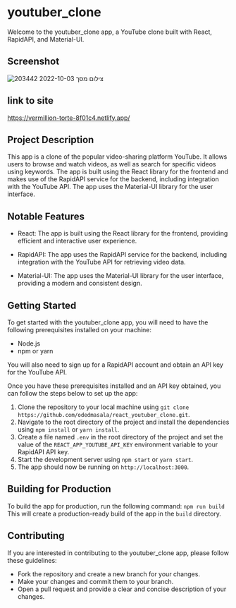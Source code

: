
# youtuber_clone

Welcome to the youtuber_clone app, a YouTube clone built with React, RapidAPI, and Material-UI.

## Screenshot
![צילום מסך 2022-10-03 203442](https://user-images.githubusercontent.com/105584185/193642176-49c5f4ac-e699-4844-970e-961dbbfa25c2.png)

## link to site
https://vermillion-torte-8f01c4.netlify.app/
## Project Description

This app is a clone of the popular video-sharing platform YouTube. It allows users to browse and watch videos, as well as search for specific videos using keywords. The app is built using the React library for the frontend and makes use of the RapidAPI service for the backend, including integration with the YouTube API. The app uses the Material-UI library for the user interface.

## Notable Features

- React: The app is built using the React library for the frontend, providing efficient and interactive user experience.

- RapidAPI: The app uses the RapidAPI service for the backend, including integration with the YouTube API for retrieving video data.

- Material-UI: The app uses the Material-UI library for the user interface, providing a modern and consistent design.

## Getting Started

To get started with the youtuber_clone app, you will need to have the following prerequisites installed on your machine:

- Node.js
- npm or yarn

You will also need to sign up for a RapidAPI account and obtain an API key for the YouTube API.

Once you have these prerequisites installed and an API key obtained, you can follow the steps below to set up the app:

1. Clone the repository to your local machine using `git clone https://github.com/odedmasala/react_youtuber_clone.git`.
2. Navigate to the root directory of the project and install the dependencies using `npm install` or `yarn install`.
3. Create a file named `.env` in the root directory of the project and set the value of the `REACT_APP_YOUTUBE_API_KEY` environment variable to your RapidAPI API key.
4. Start the development server using `npm start` or `yarn start`.
5. The app should now be running on `http://localhost:3000`.

## Building for Production

To build the app for production, run the following command:
`npm run build`
This will create a production-ready build of the app in the `build` directory.

## Contributing

If you are interested in contributing to the youtuber_clone app, please follow these guidelines:

- Fork the repository and create a new branch for your changes.
- Make your changes and commit them to your branch.
- Open a pull request and provide a clear and concise description of your changes.
